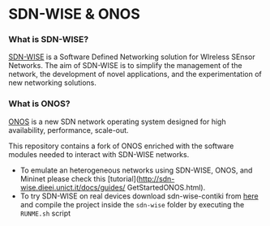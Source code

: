 SDN-WISE & ONOS
====================================

### What is SDN-WISE?
[SDN-WISE](http://sdn-wise.dieei.unict.it) is a Software Defined Networking solution for WIreless SEnsor Networks.
The aim of SDN-WISE is to simplify the management of the network, 
the development of novel applications, and the experimentation of new networking solutions. 

### What is ONOS?
[ONOS](http://www.onosproject.org) is a new SDN network operating system designed for high availability,
performance, scale-out.

This repository contains a fork of ONOS enriched with the software modules needed to interact with SDN-WISE networks.

* To emulate an heterogeneous networks using SDN-WISE, ONOS, and Mininet please check this [tutorial](http://sdn-wise.dieei.unict.it/docs/guides/
GetStartedONOS.html).
* To try SDN-WISE on real devices download sdn-wise-contiki from [here](https://github.com/sdnwiselab/sdn-wise-contiki) and compile the project inside the `sdn-wise` folder by executing the `RUNME.sh` script 

